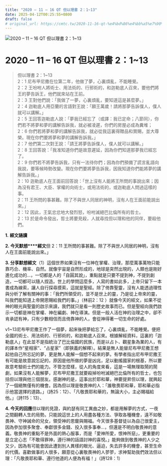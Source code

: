 ```yaml
---
title: "2020 – 11 – 16 QT 但以理書 2：1~13"
date: 2025-04-12T00:25:55+0800
draft: false
# original_url: https://cmtc.tw/2020-11-16-qt-%e4%bd%86%e4%bb%a5%e7%90%86%e6%9b%b8-2%ef%bc%9a113
---
```


![2020 – 11 – 16 QT 但以理書 2：1~13](/images/qt.jpg   "2020 – 11 – 16 QT 但以理書 2：1~13")

# 2020 – 11 – 16 QT 但以理書 2：1~13

> 但以理書 2：1~13  
> 2：1 尼布甲尼撒在位第二年，他做了夢，心裏煩亂，不能睡覺。  
> 2：2 王吩咐人將術士、用法術的、行邪術的，和迦勒底人召來，要他們將王的夢告訴王，他們就來站在王前。  
> 2：3 王對他們說：「我做了一夢，心裏煩亂，要知道這是甚麼夢。」  
> 2：4 迦勒底人用亞蘭的言語對王說：「願王萬歲！請將那夢告訴僕人，僕人就可以講解。」  
> 2：5 王回答迦勒底人說：「夢我已經忘了（或譯：我已定命；八節同），你們若不將夢和夢的講解告訴我，就必被凌遲，你們的房屋必成為糞堆；  
> 2：6 你們若將夢和夢的講解告訴我，就必從我這裏得贈品和賞賜，並大尊榮。現在你們要將夢和夢的講解告訴我。」  
> 2：7 他們第二次對王說：「請王將夢告訴僕人，僕人就可以講解。」  
> 2：8 王回答說：「我准知道你們是故意遲延，因為你們知道那夢我已經忘了。  
> 2：9 你們若不將夢告訴我，只有一法待你們；因為你們預備了謊言亂語向我說，要等候時勢改變。現在你們要將夢告訴我，因我知道你們能將夢的講解告訴我。」  
> 2：10 迦勒底人在王面前回答說：「世上沒有人能將王所問的事說出來；因為沒有君王、大臣、掌權的向術士，或用法術的，或迦勒底人問過這樣的事。  
> 2：11 王所問的事甚難。除了不與世人同居的神明，沒有人在王面前能說出來。」  
> 2：12 因此，王氣忿忿地大發烈怒，吩咐滅絕巴比倫所有的哲士。  
> 2：13 於是命令發出，哲士將要見殺，人就尋找但以理和他的同伴，要殺他們。

**1.** **經文誦讀**

**2. 今天默想****經文**但 2：11 王所問的事甚難。除了不與世人同居的神明，沒有人在王面前能說出來。」

**3. 分享默想經文**（1）這個世界如果沒有一位神在掌權、治理，那麼萬事萬物只能靠巧合、機率、自然。就像宇宙是自然形成的，地球是突然出現的，人類也是剛好進化成功的…，一切都是人的「自圓其說」，重點就是只要不提到神，不提到創造，一切都可以隨人捏造。世上的學問這麼多，人寫的書如此多，上帝只留下一本書成為線索，讓人自行探尋摸索，這就是聖經。除了倚靠聖靈，沒有人能透過理性與分析了解有關神的事：「我們所領受的，並不是世上的靈，乃是從上帝來的靈，叫我們能知道上帝開恩賜給我們的事。」（林前2：12 ）就像今天的經文，如果不從神的眼光與聖靈的啟示來讀，我們就只是看一則歷史故事而已。但是聖經向我們啟示一切都是神在掌權、神在編劇、神在導演。但是一般人活在神的治理之中，卻不肯承認有神，只有少數相信而且倚靠神的人，會從神得著一切生命的好處。

v1~13尼布甲尼撒王作了一個夢，起床後把夢給忘了，心裏煩亂，不能睡覺。便把全國的術士、用法術的、行邪術的，和迦勒底人召來。根據解經資料，這裏的「迦勒底人」在此並不是指統治了巴比倫國的民族，而是以占卜、觀星象為業的人，有的譯本作“星相家”、“占星家”（即狹義的解釋）。結果是無人能替尼布甲尼撒王想起他自己所忘記的夢，更是無人能解一個想不起來的夢。有學者指出尼布甲尼撒王有可能是故意說忘記的，原因是他所做的夢是凶兆，足以動搖國家的根基，所以要故意考驗術士們的能力。不管怎麼樣，從人的角度來看，這是一場無理取鬧的鬧劇，如果沒有人能解夢，尼布甲尼撒王就要殺掉吩咐滅絕巴比倫所有的哲士，也包括但以理與他三個朋友。感謝神的是，這事出於耶和華，神要提昇但以理，就興起了一個絕無僅有的機會。因為但以理是敬畏神的人：「誰敬畏耶和華，耶和華必指示他當選擇的道路。」（詩25：12）、「凡敬畏耶和華的，無論大小，主必賜福給他。」（詩115：13）、

**4. 今天的回應**但以理的見證，與約瑟有同工異曲之妙，都是用解夢的方式，一夜之間翻轉人生的局勢。只能說這世上的人用盡各種方法、爭取各種機會，遠不如敬畏神、守神誡命的兒女，領受神的恩竉與賜福。今天很多基督徒以為自己很愛主，因為參加很多聚會、奉獻很多金錢、投入很多事奉…，但還是不明白敬畏神的意義。敬畏神的重點不是外面的熱心服事，而是「愛神所愛，恨神所惡」，更重要的是立定心志「不敢得罪神，遵行神的話語討神的喜悅。」能夠做到敬畏神的人少之又少，因為有可能會因此遭到別人異樣的眼光、逼迫，失去許多的機會，甚至生命的代價。喜歡做事的人很多，願意從心裏敬畏神的人翏翏，求神幫助我們效法但以理：「凡敬畏耶和華、遵行他道的人便為有福！」（詩128：1）